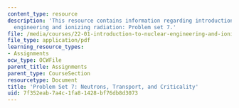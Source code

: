 ```yaml
---
content_type: resource
description: 'This resource contains information regarding introduction to nuclear
  engineering and ionizing radiation: Problem set 7.'
file: /media/courses/22-01-introduction-to-nuclear-engineering-and-ionizing-radiation-fall-2016/7f352eab7a4c1fa81428bf76db8d3073_MIT22_01F16_ProblemSet7.pdf
file_type: application/pdf
learning_resource_types:
- Assignments
ocw_type: OCWFile
parent_title: Assignments
parent_type: CourseSection
resourcetype: Document
title: 'Problem Set 7: Neutrons, Transport, and Criticality'
uid: 7f352eab-7a4c-1fa8-1428-bf76db8d3073
---
```


